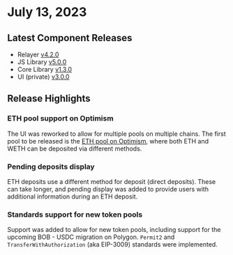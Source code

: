 # July 13, 2023

## Latest Component Releases

* Relayer [v4.2.0](https://github.com/zkBob/zeropool-relayer/releases)
* JS Library [v5.0.0](https://github.com/zkBob/zkbob-client-js/releases/tag/5.0.0)
* Core Library [v1.3.0](https://github.com/zkBob/libzeropool-zkbob/releases/tag/1.3.0)
* UI (private) [v3.0.0](https://github.com/zkBob/zkbob-ui/releases)

## Release Highlights

### ETH pool support on Optimism

The UI was reworked to allow for multiple pools on multiple chains. The first pool to be released is the [ETH pool on Optimism](../../zkbob-overview/zkbob-pools/eth-pool-on-optimism.md), where both ETH and WETH can be deposited via different methods.

### Pending deposits display

ETH deposits use a different method for deposit (direct deposits). These can take longer, and pending display was added to provide users with additional information during an ETH deposit.

### Standards support for new token pools

Support was added to allow for new token pools, including support for the upcoming BOB - USDC migration on Polygon. `Permit2` and `TransferWithAuthorization` (aka EIP-3009) standards were implemented.
